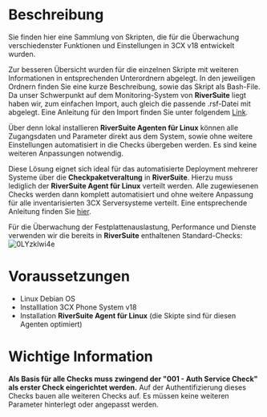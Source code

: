 # Beschreibung

Sie finden hier eine Sammlung von Skripten, die für die Überwachung verschiedenster Funktionen und Einstellungen in 3CX v18 entwickelt wurden.

Zur besseren Übersicht wurden für die einzelnen Skripte mit weiteren Informationen in entsprechenden Unterordnern abgelegt. In den jeweiligen Ordnern finden Sie eine kurze Beschreibung, sowie das Skript als Bash-File. Da unser Schwerpunkt auf dem Monitoring-System von **RiverSuite** liegt haben wir, zum einfachen Import, auch gleich die passende .rsf-Datei mit abgelegt. 
Eine Anleitung für den Import finden Sie unter folgendem <a href="https://github.com/aconitas/3CX-Monitoring/blob/main/HowToImportScripts.md">Link</a>.

Über denn lokal installieren **RiverSuite Agenten für Linux** können alle Zugangsdaten und Parameter direkt aus dem System, sowie ohne weitere Einstellungen automatisiert in die Checks übergeben werden. Es sind keine weiteren Anpassungen notwendig.

Diese Lösung eignet sich ideal für das automatisierte Deployment mehrerer Systeme über die **Checkpaketveraltung** in **RiverSuite**. Hierzu muss lediglich der **RiverSuite Agent für Linux** verteilt werden. Alle zugewiesenen Checks werden dann komplett automatisiert und ohne weitere Anpassung für alle inventarisierten 3CX Serversysteme verteilt.
Eine entsprechende Anleitung finden Sie <a href="https://github.com/aconitas/3CX-Monitoring/blob/main/Scripts%20(use%20with%20local%20Linux%20Monitoring%20Agent)/Checkpaketverwaltung.md">hier</a>.

Für die Überwachung der Festplattenauslastung, Performance und Dienste verwenden wir die bereits in **RiverSuite** enthaltenen Standard-Checks:
![0LYzklwi4e](https://user-images.githubusercontent.com/119604651/208267755-63577dfc-ab90-4c61-bcec-565e6acb6a75.png)


# Voraussetzungen 
- Linux Debian OS
- Installlation 3CX Phone System v18
- Installation **RiverSuite Agent für Linux** (die Skipte sind für diesen Agenten optimiert)

# Wichtige Information
**Als Basis für alle Checks muss zwingend der "001 - Auth Service Check" als erster Check eingerichtet werden.** Auf der Authentifizierung dieses Checks bauen alle weiteren Checks auf. Es müssen keine weiteren Parameter hinterlegt oder angepasst werden.

